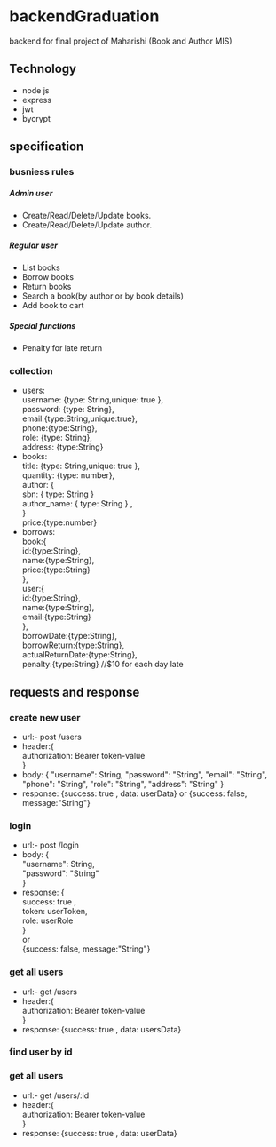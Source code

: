 # backendGraduation
backend for final project of Maharishi (Book and Author MIS)
## Technology
   * node js
   * express
   * jwt
   * bycrypt
## specification
### busniess rules
##### Admin user
* Create/Read/Delete/Update books.
* Create/Read/Delete/Update author.
##### Regular user
* List books
* Borrow books
* Return books
* Search a book(by author or by book details)
* Add book to cart
##### Special functions
* Penalty for late return
### collection 
* users: 
        <br>username: {type: String,unique: true  },
        <br>password: {type: String},
        <br>email:{type:String,unique:true},
        <br>phone:{type:String},
        <br>role: {type: String},
        <br>address: {type:String} 
* books:
        <br>title: {type: String,unique: true },
        <br>quantity: {type: number},
        <br>author: {
            <br>sbn: { type: String }
            <br>author_name: { type: String }
       ,<br> }
        <br>price:{type:number}
* borrows:
        <br>book:{
            <br>id:{type:String},
            <br>name:{type:String},
            <br>price:{type:String}
        <br>},
        <br>user:{
                <br>id:{type:String},
                <br>name:{type:String},
                <br>email:{type:String}
        <br>},
        <br>borrowDate:{type:String},
        <br>borrowReturn:{type:String},
        <br>actualReturnDate:{type:String},
        <br>penalty:{type:String} //$10 for each day late

## requests and response
### create new user
* url:- post /users
* header:{
      <br>authorization: Bearer token-value  
  }
* body: {
    "username": String,
    "password": "String",
    "email": "String",
    "phone": "String",
    "role": "String",
    "address": "String"
        }
* response: {success: true , data: userData}
        or  {success: false, message:"String"}
### login
* url:- post /login
* body: {
    <br>"username": String,
    <br>"password": "String"
     <br>}
* response: {
        <br>success: true , 
        <br>token: userToken, 
        <br>role: userRole
        <br>}
        <br>or  
        {success: false, message:"String"}
### get all users
* url:- get /users
* header:{
      <br>authorization: Bearer token-value  
  }
* response: {success: true , data: usersData}
### find user by id
### get all users
* url:- get /users/:id
* header:{
      <br>authorization: Bearer token-value  
  }
* response: {success: true , data: userData}

